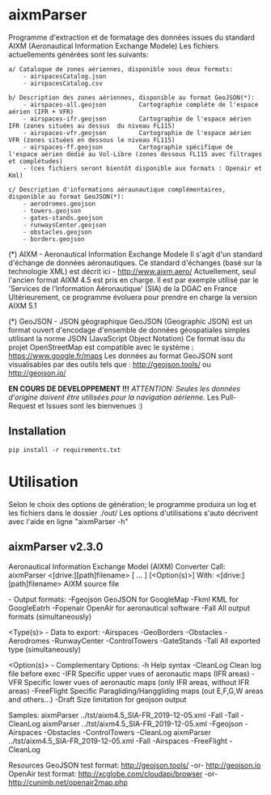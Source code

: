 # aixmParser

Programme d'extraction et de formatage des données issues du standard AIXM (Aeronautical Information Exchange Modele)
Les fichiers actuellements générées sont les suivants:

	a/ Catalogue de zones aériennes, disponible sous deux formats:
		- airspacesCatalog.json
		- airspacesCatalog.csv

	b/ Description des zones aériennes, disponible au format GeoJSON(*):
		- airspaces-all.geojson			Cartographie complète de l'espace aérien (IFR + VFR)
		- airspaces-ifr.geojson			Cartographie de l'espace aérien IFR (zones situées au dessus  du niveau FL115)
		- airspaces-vfr.geojson			Cartographie de l'espace aérien VFR (zones situées en dessous le niveau FL115)
		- airspaces-ff.geojson			Cartographie spécifique de l'espace aérien dédié au Vol-Libre (zones dessous FL115 avec filtrages et complétudes)
		- (ces fichiers seront bientôt disponible aux formats : Openair et Kml) 

	c/ Description d'informations aéraunautique complémentaires, disponible au format GeoJSON(*):
		- aerodromes.geojson
		- towers.geojson
		- gates-stands.geojson
		- runwaysCenter.geojson
		- obstacles.geojson
		- borders.geojson

(*) AIXM - Aeronautical Information Exchange Modele
	Il s'agit d'un standard d'échange de données aéronautiques. 
	Ce standard d'échanges (basé sur la technologie XML) est décrit ici - http://www.aixm.aero/
    Actuellement, seul l'ancien format AIXM 4.5 est pris en charge.
    Il est par exemple utilisé par le 'Services de l'Information Aéronautique' (SIA) de la DGAC en France
	Ultérieurement, ce programme évoluera pour prendre en charge la version AIXM 5.1

(*) GeoJSON - JSON géographique
	GeoJSON (Geographic JSON) est un format ouvert d'encodage d'ensemble de données géospatiales simples utilisant la norme JSON (JavaScript Object Notation)
	Ce format issu du projet OpenStreetMap est compatible avec le système : https://www.google.fr/maps
	Les données au format GeoJSON sont visualisables par des outils tels que : http://geojson.tools/   ou   http://geojson.io/



**EN COURS DE DEVELOPPEMENT !!!**
*ATTENTION: Seules les données d'origine doivent être utilisées pour la navigation aérienne.*
Les Pull-Request et Issues sont les bienvenues :)


## Installation

```
pip install -r requirements.txt
```



# Utilisation

Selon le choix des options de génération; le programme produira un log et les fichiers dans le dossier ./out/
Les options d'utilisations s'auto décrivent avec l'aide en ligne "aixmParser -h"

aixmParser v2.3.0
-----------------
Aeronautical Information Exchange Model (AIXM) Converter
Call: aixmParser <[drive:][path]filename> <Format> <Type> [<Type2> ... <TypeN>] [<Option(s)>]
With:
  <[drive:][path]filename>       AIXM source file

  <Format> - Output formats:
    -Fgeojson        GeoJSON for GoogleMap
    -Fkml            KML for GoogleEatrh
    -Fopenair        OpenAir for aeronautical software
    -Fall            All output formats (simultaneously)

  <Type(s)> - Data to export:
    -Airspaces
    -GeoBorders
    -Obstacles
    -Aerodromes
    -RunwayCenter
    -ControlTowers
    -GateStands
    -Tall           All exported type (simultaneously)

  <Option(s)> - Complementary Options:
    -h              Help syntax
    -CleanLog       Clean log file before exec
    -IFR            Specific upper vues of aeronautic maps (IFR areas)
    -VFR            Specific lower vues of aeronautic maps (only IFR areas, without IFR areas)
    -FreeFlight     Specific Paragliding/Hanggliding maps (out E,F,G,W areas and others...)
    -Draft          Size limitation for geojson output

  Samples: aixmParser ../tst/aixm4.5_SIA-FR_2019-12-05.xml -Fall -Tall -CleanLog
           aixmParser ../tst/aixm4.5_SIA-FR_2019-12-05.xml -Fgeojson -Airspaces -Obstacles -ControlTowers -CleanLog
           aixmParser ../tst/aixm4.5_SIA-FR_2019-12-05.xml -Fall -Airspaces -FreeFlight -CleanLog

  Resources
     GeoJSON test format: http://geojson.tools/  -or-  http://geojson.io
     OpenAir test format: http://xcglobe.com/cloudapi/browser  -or-  http://cunimb.net/openair2map.php
     
